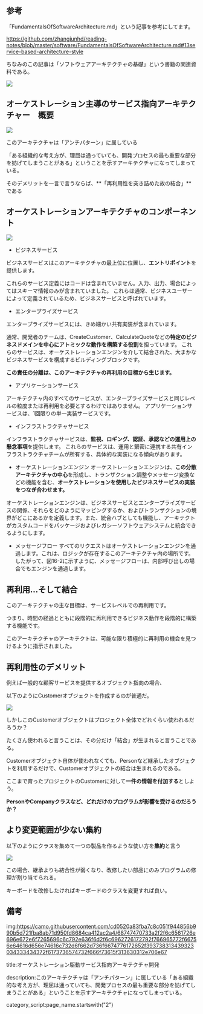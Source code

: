 



## 参考

「FundamentalsOfSoftwareArchitecture.md」という記事を参考にしてます。

https://github.com/zhangjunhd/reading-notes/blob/master/software/FundamentalsOfSoftwareArchitecture.md#13service-based-architecture-style

ちなみのこの記事は「ソフトウェアアーキテクチャの基礎」という書籍の関連資料である。

<img src="https://camo.githubusercontent.com/d799cbb6d1ed1f01ab09bf1d78b29527875119b278387f64b1b583bb40458958/68747470733a2f2f696d67312e646f7562616e696f2e636f6d2f766965772f7375626a6563742f732f7075626c69632f7333333332313737382e6a7067">




## オーケストレーション主導のサービス指向アーキテクチャー　概要


<img src="https://camo.githubusercontent.com/cd0520a83fba7c8c051f944856b990b5d721fba8ab71d950fd8684ca412ac2a4/68747470733a2f2f6c6561726e696e672e6f7265696c6c792e636f6d2f6c6962726172792f766965772f66756e64616d656e74616c732d6f662d736f6674776172652f393738313439323034333434372f6173736574732f666f73615f313630312e706e67">


このアーキテクチャは「アンチパターン」に属している

「ある組織的な考え方が、理屈は通っていても、開発プロセスの最も重要な部分を妨げてしまうことがある」ということを示すアーキテクチャになってしまっている。

そのデメリットを一言で言うならば、**「再利用性を突き詰めた故の結合」**である



## オーケストレーションアーキテクチャのコンポーネント

<img src="https://camo.githubusercontent.com/cd0520a83fba7c8c051f944856b990b5d721fba8ab71d950fd8684ca412ac2a4/68747470733a2f2f6c6561726e696e672e6f7265696c6c792e636f6d2f6c6962726172792f766965772f66756e64616d656e74616c732d6f662d736f6674776172652f393738313439323034333434372f6173736574732f666f73615f313630312e706e67">

- ビジネスサービス
  
ビジネスサービスはこのアーキテクチャの最上位に位置し、**エントリポイント**を提供します。

これらのサービス定義にはコードは含まれていません。入力、出力、場合によってはスキーマ情報のみが含まれていました。
これらは通常、ビジネスユーザーによって定義されているため、ビジネスサービスと呼ばれています。


- エンタープライズサービス
  
エンタープライズサービスには、きめ細かい共有実装が含まれています。

通常、開発者のチームは、CreateCustomer、CalculateQuoteなどの**特定のビジネスドメインを中心にアトミックな動作を構築する役割**を担っています。
これらのサービスは、オーケストレーションエンジンを介して結合された、大まかなビジネスサービスを構成するビルディングブロックです。

**この責任の分離は、このアーキテクチャの再利用の目標から生じます。**


- アプリケーションサービス
  
アーキテクチャ内のすべてのサービスが、エンタープライズサービスと同じレベルの粒度または再利用を必要とするわけではありません。
アプリケーションサービスは、1回限りの単一実装サービスです。


- インフラストラクチャサービス

インフラストラクチャサービスは、**監視、ロギング、認証、承認などの運用上の懸念事項**を提供します。
これらのサービスは、運用と緊密に連携する共有インフラストラクチャチームが所有する、具体的な実装になる傾向があります。


- オーケストレーションエンジン
オーケストレーションエンジンは、**この分散アーキテクチャの中心**を形成し、トランザクション調整やメッセージ変換などの機能を含む、**オーケストレーションを使用したビジネスサービスの実装をつなぎ合わせます。**

オーケストレーションエンジンは、ビジネスサービスとエンタープライズサービスの関係、それらをどのようにマッピングするか、およびトランザクションの境界がどこにあるかを定義します。また、統合ハブとしても機能し、アーキテクトがカスタムコードをパッケージおよびレガシーソフトウェアシステムと統合できるようにします。


- メッセージフロー
すべてのリクエストはオーケストレーションエンジンを通過します。これは、ロジックが存在するこのアーキテクチャ内の場所です。したがって、図16-2に示すように、メッセージフローは、内部呼び出しの場合でもエンジンを通過します。



## 再利用…そして結合

このアーキテクチャの主な目標は、サービスレベルでの再利用です。

つまり、時間の経過とともに段階的に再利用できるビジネス動作を段階的に構築する機能です。

このアーキテクチャのアーキテクトは、可能な限り積極的に再利用の機会を見つけるように指示されました。


## 再利用性のデメリット

例えば一般的な顧客サービスを提供するオブジェクト指向の場合、

以下のようにCustomerオブジェクトを作成するのが普通だ。

<img src="https://camo.qiitausercontent.com/702133907749afa72993729281f68764b4e09bc8/68747470733a2f2f71696974612d696d6167652d73746f72652e73332e616d617a6f6e6177732e636f6d2f302f31393638332f66326237333731662d613030342d653033352d623261622d3962373133323731376431632e706e67">

しかしこのCustomerオブジェクトはプロジェクト全体でどれくらい使われるだろうか？

たくさん使われると言うことは、その分だけ「結合」が生まれると言うことである。

Customerオブジェクト自体が使われなくても、Personなど継承したオブジェクトを利用するだけで、Customerオブジェクトの結合は生まれるのである。

ここまで育ったプロジェクトのCustomerに対して**一件の情報を付加する**としよう。

**PersonやCompanyクラスなど、どれだけのプログラムが影響を受けるのだろうか？**


## より変更範囲が少ない集約

以下のようにクラスを集めて一つの製品を作るような使い方を**集約**と言う

<img src="http://teacher.nagano-nct.ac.jp/fujita/uploads/oop3/Aggregation_DesktopPC.png">

この場合、継承よりも結合性が弱くなり、改修したい部品にのみプログラムの修理が割り当てられる。

キーボードを改修したければキーボードのクラスを変更すれば良い。




## 備考

img:https://camo.githubusercontent.com/cd0520a83fba7c8c051f944856b990b5d721fba8ab71d950fd8684ca412ac2a4/68747470733a2f2f6c6561726e696e672e6f7265696c6c792e636f6d2f6c6962726172792f766965772f66756e64616d656e74616c732d6f662d736f6674776172652f393738313439323034333434372f6173736574732f666f73615f313630312e706e67

title:オーケストレーション駆動サービス指向アーキテクチャ開発

description:このアーキテクチャは「アンチパターン」に属している「ある組織的な考え方が、理屈は通っていても、開発プロセスの最も重要な部分を妨げてしまうことがある」ということを示すアーキテクチャになってしまっている。

category_script:page_name.startswith("2")

